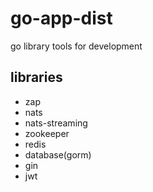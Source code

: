 # go-app-dist

go library tools for development

## libraries

- zap
- nats
- nats-streaming
- zookeeper
- redis
- database(gorm)
- gin
- jwt